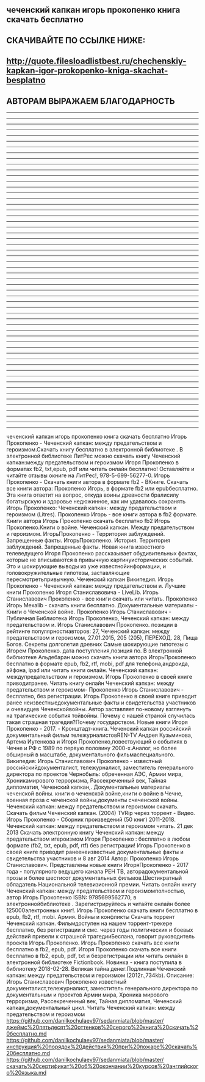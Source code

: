 чеченский капкан игорь прокопенко книга скачать бесплатно
--------------------------------------------------
СКАЧИВАЙТЕ ПО ССЫЛКЕ НИЖЕ:
--------------------------------------------------
http://quote.filesloadlistbest.ru/chechenskiy-kapkan-igor-prokopenko-kniga-skachat-besplatno
--------------------------------------------------
АВТОРАМ ВЫРАЖАЕМ БЛАГОДАРНОСТЬ
--------------------------------------------------
--------------------------------------------------
--------------------------------------------------
--------------------------------------------------
--------------------------------------------------
--------------------------------------------------
--------------------------------------------------
--------------------------------------------------
--------------------------------------------------
--------------------------------------------------
--------------------------------------------------
--------------------------------------------------
--------------------------------------------------
--------------------------------------------------
--------------------------------------------------
--------------------------------------------------
--------------------------------------------------
--------------------------------------------------
--------------------------------------------------
--------------------------------------------------
--------------------------------------------------
--------------------------------------------------
--------------------------------------------------
--------------------------------------------------
--------------------------------------------------
--------------------------------------------------
--------------------------------------------------
--------------------------------------------------
--------------------------------------------------
--------------------------------------------------
--------------------------------------------------
--------------------------------------------------
--------------------------------------------------
--------------------------------------------------
--------------------------------------------------
--------------------------------------------------
--------------------------------------------------
--------------------------------------------------
--------------------------------------------------
--------------------------------------------------
--------------------------------------------------
--------------------------------------------------
--------------------------------------------------
--------------------------------------------------
--------------------------------------------------
--------------------------------------------------
--------------------------------------------------
--------------------------------------------------
--------------------------------------------------
--------------------------------------------------
--------------------------------------------------
--------------------------------------------------
--------------------------------------------------
--------------------------------------------------
--------------------------------------------------
--------------------------------------------------
--------------------------------------------------
чеченский капкан игорь прокопенко книга скачать бесплатно Игорь Прокопенко - Чеченский капкан: между предательством и героизмом.Скачать книгу бесплатно в электронной библиотеке . В электронной библиотеке ЛитРес можно скачать книгу Чеченский капкан:между предательством и героизмом Игоря Прокопенко в форматах fb2, txt,epub, pdf или читать онлайн бесплатно! Оставляйте и читайте отзывы окниге на ЛитРес!, 978-5-699-56277-0. Игорь Прокопенко - Скачать книги автора в формате fb2  - ВКниге. Скачать все книги автора: Прокопенко Игорь, в формате fb2 или epubбесплатно.  Эта книга ответит на вопрос, откуда воины древности бралисилу богатырскую и здоровье недюжинное, как им удавалось сохранять Игорь Прокопенко: Чеченский капкан: между предательством и героизмом (Litres). Прокопенко Игорь - все книги автора в fb2 формате. Книги автора Игорь Прокопенко скачать бесплатно fb2  Игорь Прокопенко.Книги о войне. Чеченский капкан. Между предательством и героизмом. ИгорьПрокопенко - Территория заблуждений. Запрещенные факты. ИгорьПрокопенко. История. Территория заблуждений. Запрещенные факты. Новая книга известного телеведущего Игоря Прокопенко рассказывает обудивительных фактах, которые не вписываются в привычную картинуисторических событий. Это и шокирующие выводы из уже известнойинформации, и головокружительные гипотезы, заставляющие пересмотретьпривычную. Чеченский капкан  Википедия. Игорь Прокопенко - Чеченский капкан: между предательством и. Лучшие книги Прокопенко Игоря Станиславовича - LiveLib. Игорь Станиславович Прокопенко - все книги скачать или читать. Прокопенко Игорь  Mexalib - скачать книги бесплатно. Документальные материалы - Книги о Чеченской войне. Прокопенко Игорь Станиславович - Публичная Библиотека
Игорь Прокопенко, Чеченский капкан: между предательством и. Игорь Станиславович Прокопенко. позиции в рейтинге популярностиавторов:  27, Чеченский капкан: между предательством и героизмом, 27.01.2015, 205 (205), ПЕРЕХОД. 28, Пища Богов. Секреты долголетия древних Самые шокирующие гипотезы с Игорем Прокопенко. дата поступления,позиция по. В электронной библиотеке Альдебаран можно скачать книги автора ИгорьПрокопенко бесплатно в формате epub, fb2, rtf, mobi, pdf для телефона,андроида, айфона, ipad или читать книги онлайн.  Чеченский капкан: междупредательством и героизмом. Игорь Прокопенко в своей книге приводитранее. Читать книгу онлайн Чеченский капкан: между предательством и героизмом- Прокопенко Игорь Станиславович - бесплатно, без регистрации. Игорь Прокопенко в своей книге приводит ранее неизвестныедокументальные факты и свидетельства участников и очевидцев Чеченскойвойны. Автор заставляет по-новому взглянуть на трагические события тойвойны. Почему с нашей страной случилась такая страшная трагедия?Почему государством. Новые книги Игоря Прокопенко - 2017. - Кронштадт-книга. Чеченский капкан  российский документальный фильм тележурналистовREN-TV Андрея Кузьминова, Артема Иутенкова и Игоря Прокопенко,повествующий о событиях в Чечне и РФ c 1989 по первую половину 2000-х.Аналог, но более обширный в масштабе, документального фильмаспециального. Википедия: Игорь Станиславович Прокопенко - известный российскийдокументалист, тележурналист, заместитель генерального директора по проектов Чернобыль: обреченная АЭС, Армии мира, Хроникамирового терроризма, Рассекреченный век, Тайная дипломатия, Чеченский капкан,. Документальные материалы чеченской войны. книги о чеченской войне,книги о войне в Чечне, военная проза с чеченской войны,документы счеченской войны. Чеченский капкан: между предательством и героизмом скачать. Скачать фильм Чеченский капкан. (2004) TVRip через торрент - Видео. Игорь Прокопенко - Сборник произведений (50 книг) 2011-2018. Чеченский капкан: между предательством и героизмом читать. 21 дек 2013  Скачать электронную книгу Чеченский капкан: между предательством игероизмом Игоря Прокопенко : бесплатно в любом формате (fb2, txt, epub, pdf, rtf) без регистрации! Игорь Прокопенко в своей книге приводит ранеенеизвестные документальные факты и свидетельства участников и
8 авг 2014  Автор: Прокопенко Игорь Станиславович. Представлены новые книги ИгоряПрокопенко - 2017 года - популярного ведущего канала РЕН ТВ, авторадокументальной прозы и более шестисот документальных фильмов.Шестикратный обладатель Национальной телевизионной премии. Читать онлайн книгу Чеченский капкан: между предательством и героизмомполностью, автор Игорь Прокопенко ISBN: 9785699562770, в электроннойбиблиотеке . Зарегистрируйтесь и читайте онлайн более 125000электронных книг!. Игорь Прокопенко  скачать книги бесплатно в epub, fb2, rtf, mobi. Армия. Войны и конфликты  Скачать торрент Чеченский капкан.  Фильмдоступен на нашем торрент-трекере бесплатно, без регистрации и смс. через годы политических и боевых действий привели к страшной трагедииБеслана,  говорит руководитель проекта Игорь Прокопенко. Игорь Прокопенко  скачать все книги бесплатно в fb2, epub, pdf. Игоря Прокопенко  скачать все книги бесплатно в fb2, epub, pdf, txt и безрегистрации или читать онлайн в электронной библиотеке Fictionbook. Новинка - книга поступила в библиотеку 2018-02-28. Великая тайна денег.Подлинная  Чеченский капкан: между предательством и героизмом (2012г.,734kb). Описание: Игорь Станиславович Прокопенко  известный документалист,тележурналист, заместитель генерального директора по документальным и проектов Армии мира, Хроника мирового терроризма, Рассекреченный век, Тайная дипломатия, Чеченский капкан,документальный цикл. Читать Чеченский капкан: между предательством и героизмом
https://github.com/danilkochulaev97/sedanmiata/blob/master/джеймс%20пятьдесят%20оттенков%20серого%20книга%20скачать%20бесплатно.md
https://github.com/danilkochulaev97/sedanmiata/blob/master/инструкция%20порядок%20действия%20при%20пожаре%20скачать%20бесплатно.md
https://github.com/danilkochulaev97/sedanmiata/blob/master/скачать%20сертификат%20об%20окончании%20курсов%20английского%20языка.md